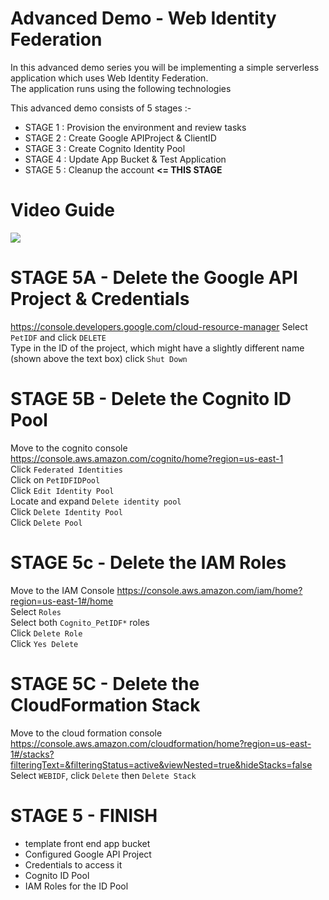 # Advanced Demo - Web Identity Federation

In this advanced demo series you will be implementing a simple serverless application which uses Web Identity Federation.    
The application runs using the following technologies  

This advanced demo consists of 5 stages :-

- STAGE 1 : Provision the environment and review tasks 
- STAGE 2 : Create Google APIProject & ClientID 
- STAGE 3 : Create Cognito Identity Pool
- STAGE 4 : Update App Bucket & Test Application 
- STAGE 5 : Cleanup the account **<= THIS STAGE**

# Video Guide
![](https://youtu.be/aJALTW-F24g)

# STAGE 5A - Delete the Google API Project & Credentials
https://console.developers.google.com/cloud-resource-manager 
Select `PetIDF` and click `DELETE`  
Type in the ID of the project, which might have a slightly different name (shown above the text box) click `Shut Down`  


# STAGE 5B - Delete the Cognito ID Pool
Move to the cognito console https://console.aws.amazon.com/cognito/home?region=us-east-1  
Click `Federated Identities`  
Click on `PetIDFIDPool`  
Click `Edit Identity Pool`  
Locate and expand `Delete identity pool`  
Click `Delete Identity Pool`  
Click `Delete Pool`  

# STAGE 5c - Delete the IAM Roles
Move to the IAM Console https://console.aws.amazon.com/iam/home?region=us-east-1#/home  
Select `Roles`  
Select both `Cognito_PetIDF*` roles  
Click `Delete Role`  
Click `Yes Delete`  

# STAGE 5C - Delete the CloudFormation Stack
Move to the cloud formation console https://console.aws.amazon.com/cloudformation/home?region=us-east-1#/stacks?filteringText=&filteringStatus=active&viewNested=true&hideStacks=false  
Select `WEBIDF`, click `Delete` then `Delete Stack`  

# STAGE 5 - FINISH  
- template front end app bucket
- Configured Google API Project
- Credentials to access it
- Cognito ID Pool
- IAM Roles for the ID Pool





